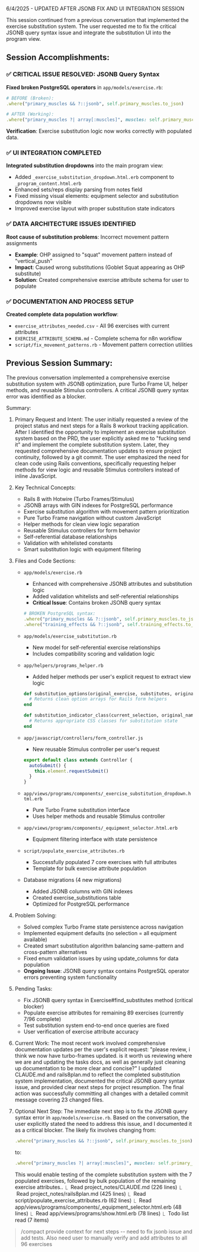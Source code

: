 6/4/2025 - UPDATED AFTER JSONB FIX AND UI INTEGRATION SESSION

This session continued from a previous conversation that implemented the exercise substitution system. The user requested me to fix the critical JSONB query syntax issue and integrate the substitution UI into the program view.

## Session Accomplishments:

### ✅ CRITICAL ISSUE RESOLVED: JSONB Query Syntax
**Fixed broken PostgreSQL operators** in `app/models/exercise.rb`:
```ruby
# BEFORE (Broken):
.where("primary_muscles && ?::jsonb", self.primary_muscles.to_json)

# AFTER (Working):  
.where("primary_muscles ?| array[:muscles]", muscles: self.primary_muscles)
```

**Verification**: Exercise substitution logic now works correctly with populated data.

### ✅ UI INTEGRATION COMPLETED
**Integrated substitution dropdowns** into the main program view:
- Added `_exercise_substitution_dropdown.html.erb` component to `_program_content.html.erb`
- Enhanced sets/reps display parsing from notes field
- Fixed missing visual elements: equipment selector and substitution dropdowns now visible
- Improved exercise layout with proper substitution state indicators

### ✅ DATA ARCHITECTURE ISSUES IDENTIFIED
**Root cause of substitution problems**: Incorrect movement pattern assignments
- **Example**: OHP assigned to "squat" movement pattern instead of "vertical_push"
- **Impact**: Caused wrong substitutions (Goblet Squat appearing as OHP substitute)
- **Solution**: Created comprehensive exercise attribute schema for user to populate

### ✅ DOCUMENTATION AND PROCESS SETUP
**Created complete data population workflow**:
- `exercise_attributes_needed.csv` - All 96 exercises with current attributes
- `EXERCISE_ATTRIBUTE_SCHEMA.md` - Complete schema for n8n workflow
- `script/fix_movement_patterns.rb` - Movement pattern correction utilities

## Previous Session Summary:
The previous conversation implemented a comprehensive exercise substitution system with JSONB optimization, pure Turbo Frame UI, helper methods, and reusable Stimulus controllers. A critical JSONB query syntax error was identified as a blocker.

  Summary:
  1. Primary Request and Intent:
     The user initially requested a review of the project status and next steps for a Rails 8 
  workout tracking application. After I identified the opportunity to implement an exercise 
  substitution system based on the PRD, the user explicitly asked me to "fucking send it" and 
  implement the complete substitution system. Later, they requested comprehensive documentation 
  updates to ensure project continuity, followed by a git commit. The user emphasized the need for 
  clean code using Rails conventions, specifically requesting helper methods for view logic and 
  reusable Stimulus controllers instead of inline JavaScript.

  2. Key Technical Concepts:
     - Rails 8 with Hotwire (Turbo Frames/Stimulus)
     - JSONB arrays with GIN indexes for PostgreSQL performance
     - Exercise substitution algorithm with movement pattern prioritization
     - Pure Turbo Frame navigation without custom JavaScript
     - Helper methods for clean view logic separation
     - Reusable Stimulus controllers for form behavior
     - Self-referential database relationships
     - Validation with whitelisted constants
     - Smart substitution logic with equipment filtering

  3. Files and Code Sections:

     - `app/models/exercise.rb`
       - Enhanced with comprehensive JSONB attributes and substitution logic
       - Added validation whitelists and self-referential relationships
       - **Critical Issue**: Contains broken JSONB query syntax
       ```ruby
       # BROKEN PostgreSQL syntax:
       .where("primary_muscles && ?::jsonb", self.primary_muscles.to_json)
       .where("training_effects && ?::jsonb", self.training_effects.to_json)
       ```

     - `app/models/exercise_substitution.rb`
       - New model for self-referential exercise relationships
       - Includes compatibility scoring and validation logic

     - `app/helpers/programs_helper.rb`
       - Added helper methods per user's explicit request to extract view logic
       ```ruby
       def substitution_options(original_exercise, substitutes, original_name)
         # Returns clean option arrays for Rails form helpers
       end
       
       def substitution_indicator_class(current_selection, original_name)
         # Returns appropriate CSS classes for substitution state
       end
       ```

     - `app/javascript/controllers/form_controller.js`
       - New reusable Stimulus controller per user's request
       ```javascript
       export default class extends Controller {
         autoSubmit() {
           this.element.requestSubmit()
         }
       }
       ```

     - `app/views/programs/components/_exercise_substitution_dropdown.html.erb`
       - Pure Turbo Frame substitution interface
       - Uses helper methods and reusable Stimulus controller

     - `app/views/programs/components/_equipment_selector.html.erb`
       - Equipment filtering interface with state persistence

     - `script/populate_exercise_attributes.rb`
       - Successfully populated 7 core exercises with full attributes
       - Template for bulk exercise attribute population

     - Database migrations (4 new migrations)
       - Added JSONB columns with GIN indexes
       - Created exercise_substitutions table
       - Optimized for PostgreSQL performance

  4. Problem Solving:
     - Solved complex Turbo Frame state persistence across navigation
     - Implemented equipment defaults (no selection = all equipment available)
     - Created smart substitution algorithm balancing same-pattern and cross-pattern alternatives
     - Fixed enum validation issues by using update_columns for data population
     - **Ongoing Issue**: JSONB query syntax contains PostgreSQL operator errors preventing system 
  functionality

  5. Pending Tasks:
     - Fix JSONB query syntax in Exercise#find_substitutes method (critical blocker)
     - Populate exercise attributes for remaining 89 exercises (currently 7/96 complete)
     - Test substitution system end-to-end once queries are fixed
     - User verification of exercise attribute accuracy

  6. Current Work:
     The most recent work involved comprehensive documentation updates per the user's explicit 
  request: "please review, i think we now have turbo-frames updated. is it worth us reviewing where 
  we are and updating the tasks docs, as well as generally just cleaning up documentation to be more
   clear and concise?" I updated CLAUDE.md and rails8plan.md to reflect the completed substitution 
  system implementation, documented the critical JSONB query syntax issue, and provided clear next 
  steps for project resumption. The final action was successfully committing all changes with a 
  detailed commit message covering 23 changed files.

  7. Optional Next Step:
     The immediate next step is to fix the JSONB query syntax error in `app/models/exercise.rb`. 
  Based on the conversation, the user explicitly stated the need to address this issue, and I 
  documented it as a critical blocker. The likely fix involves changing from:
     ```ruby
     .where("primary_muscles && ?::jsonb", self.primary_muscles.to_json)
     ```
     to:
     ```ruby
     .where("primary_muscles ?| array[:muscles]", muscles: self.primary_muscles)
     ```
     This would enable testing of the complete substitution system with the 7 populated exercises, 
  followed by bulk population of the remaining exercise attributes..
  ⎿  Read project_notes/CLAUDE.md (226 lines)
  ⎿  Read project_notes/rails8plan.md (425 lines)
  ⎿  Read script/populate_exercise_attributes.rb (62 lines)
  ⎿  Read app/views/programs/components/_equipment_selector.html.erb (48 lines)
  ⎿  Read app/views/programs/show.html.erb (78 lines)
  ⎿  Todo list read (7 items)

> /compact provide context for next steps -- need to fix jsonb issue and add tests. Also need user 
to manually verify and add attributes to all 96 exercises
